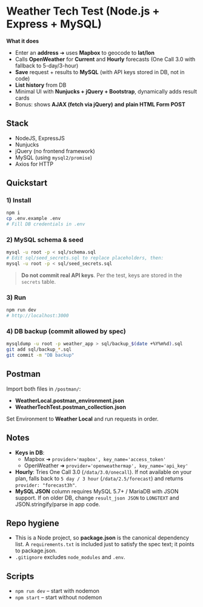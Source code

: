 # Weather Tech Test (Node.js + Express + MySQL)

**What it does**  
- Enter an **address** ➜ uses **Mapbox** to geocode to **lat/lon**  
- Calls **OpenWeather** for **Current** and **Hourly** forecasts (One Call 3.0 with fallback to 5-day/3-hour)  
- **Save** request + results to **MySQL** (with API keys stored in DB, not in code)  
- **List history** from DB  
- Minimal UI with **Nunjucks + jQuery + Bootstrap**, dynamically adds result cards  
- Bonus: shows **AJAX (fetch via jQuery)** **and** **plain HTML Form POST**

## Stack
- NodeJS, ExpressJS
- Nunjucks
- jQuery (no frontend framework)
- MySQL (using `mysql2/promise`)
- Axios for HTTP

## Quickstart

### 1) Install
```bash
npm i
cp .env.example .env
# Fill DB credentials in .env
```

### 2) MySQL schema & seed
```bash
mysql -u root -p < sql/schema.sql
# Edit sql/seed_secrets.sql to replace placeholders, then:
mysql -u root -p < sql/seed_secrets.sql
```

> **Do not commit real API keys**. Per the test, keys are stored in the `secrets` table.

### 3) Run
```bash
npm run dev
# http://localhost:3000
```

### 4) DB backup (commit allowed by spec)
```bash
mysqldump -u root -p weather_app > sql/backup_$(date +%Y%m%d).sql
git add sql/backup_*.sql
git commit -m "DB backup"
```

## Postman
Import both files in `/postman/`:
- **WeatherLocal.postman_environment.json**
- **WeatherTechTest.postman_collection.json**

Set Environment to **Weather Local** and run requests in order.

## Notes
- **Keys in DB**:  
  - Mapbox ➜ `provider='mapbox', key_name='access_token'`  
  - OpenWeather ➜ `provider='openweathermap', key_name='api_key'`
- **Hourly**: Tries One Call 3.0 (`/data/3.0/onecall`). If not available on your plan, falls back to `5 day / 3 hour` (`/data/2.5/forecast`) and returns `provider: "forecast3h"`.
- **MySQL JSON** column requires MySQL 5.7+ / MariaDB with JSON support. If on older DB, change `result_json JSON` to `LONGTEXT` and JSON.stringify/parse in app code.

## Repo hygiene
- This is a Node project, so **package.json** is the canonical dependency list. A `requirements.txt` is included just to satisfy the spec text; it points to package.json.
- `.gitignore` excludes `node_modules` and `.env`.

## Scripts
- `npm run dev` – start with nodemon
- `npm start` – start without nodemon
